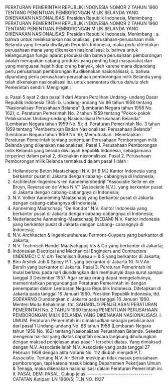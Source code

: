  PERATURAN PEMERINTAH REPUBLIK INDONESIA NOMOR 2 TAHUN 1960 TENTANG PENENTUAN PEMBORONGAN MILIK BELANDA YANG DIKENAKAN NASIONALISASI Presiden Republik Indonesia, Menimbang : PERATURAN PEMERINTAH REPUBLIK INDONESIA NOMOR 2 TAHUN 1960 TENTANG PENENTUAN PEMBORONGAN MILIK BELANDA YANG DIKENAKAN NASIONALISASI Presiden Republik Indonesia, Menimbang :
a. bahwa untuk melaksanakan nasionalisasi, perusahaan-perusahaan milik Belanda yang berada diwilayah Republik Indonesia, maka perlu ditentukan perusahaan mana yang dikenakan nasionalisasi;
b. bahwa untuk kelangsungan fungsi aparat produksi dan bahwa perusahaan pemborongan adalah merupakan cabang produksi yang penting bagi masyarakat dan yang menguasai hajat hidup orang banyak, oleh karena mana dipandang perlu perusahaan pemborongan itu dikenakan nasionalisasi;
c. bahwa dipandang perlu perusahaan-perusahaan pemborongan milik Belanda yang telah dikenakan nasionalisasi itu, untuk sementara diurus dahulu oleh Pemerintah sendiri:
Mengingat :

a. Pasal 5 ayat 2 dan pasal II dari Aturan Peralihan Undang- undang Dasar Republik Indonesia 1945:
b. Undang-undang No 86 tahun 1958 tentang "Nasionalisasi Perusahaan Belanda" (Lembaran Negara tahun 1958 No. 162);
c. Peraturan Pemerintah No. 2 tahun 1959 tentang "Pokok-pokok Pelaksanaan Undang-undang Nasionalisasi Perusahaan Belanda" (Lembaran Negara tahun 1959 No. 5);
d. Peraturan Pemerintah No. 3 tahun 1959 tentang "Pembentukan Badan Nasionalisasi Perusahaan Belanda" (Lembaran Negara tahun 1959 No. 6); Memutuskan : Menetapkan : Peraturan Pemerintah tentang penentuan Perusahaan Pemborongan milik Belanda yang dikenakan nasionalisasi. Pasal 1. Perusahaan Pemborongan milik Belanda yang berada diwilayah Republik Indonesia, sebagaimana terperinci dalam pasal 2, dikenakan nasionalisasi. Pasal 2. Perusahaan Pemborongan milik Belanda termaksud dalam pasal 1 ialah :
1. Hollandsche Beton Maatschappij N.V. (H.B.M.) Kantor Indonesia yang berkantor pusat di Jakarta dengan cabang- cabangnya di Indonesia;
2. Architecten-Ingenieurs-en Aannemersbedrijf "Associatie Selle en de Bruyn, Reyerse en de Vries N.V." (Associatie N.V.), yang berkantor pusat di Jakarta dengan cabang-cabangnya di Indonesia;
3. N.V. Volker Aanneming Maatschapij yang berkantor pusat di Jakarta dengan cabang-cabangnya di Indonesia;
4. Aanneming Maatschapij "De Kondor" N.V. Kantor Indonesia yang berkantor pusat di Jakarta dengan cabang-cabangnya di Indonesia;
5. Nederlansche Aanneming-Maatschapij (NEDAM) N.V. Kantor Indonesia yang berkantor pusat di Jakarta dengan cabang- cabangnya di Indonesia;
6. N.V. Architecten & Ingenicurshureau Fermont-Cuypers yang berkantor di Jakarta;
7. N.V. Technisch Handel Maatschappij Vis & Co yang berkantor di Jakarta;
8. Indonesian Electrical and Mechanical Engineers and Contractors (INDEMEC) C.V. d/h Technisch Bureau H & S yang berkantor di Jakarta;
9. Biro Arsitek Job & Speey P.T. yang berkantor di Jakarta 10. N.V.Air Bersih yang berkantor di Jakarta. Pasal 3. Peraturan Pemerintah ini mulai berlaku pada hari diundangkan dan mempunyai daya surut sampai tanggal 3 Desember 1957. Agar setiap orang dapat mengetahuinya, memerintahkan pengundangan Peraturan Pemerintah ini dengan penempatan dalam Lembaran Negara Republik Indonesia. Ditetapkan di Jakarta pada tanggal 16 Januari 1960. Presiden Republik Indonesia, ttd. SOEKARNO Diundangkan di Jakarta pada tanggal 16 Januari 1960. Menteri Muda Kehakiman, ttd. SAHARDJO PENJELASAN PERATURAN PEMERINTAH No. 2 TAHUN 1960 tentang PENENTUAN PERUSAHAAN PEMBORONGAN MILIK BELANDA YANG DIKENAKAN NASIONALISASI. I. UMUM. Peraturan Pemerintah ini dimaksudkan sebagai pelaksanaan dari pasal 1 Undang-undang No. 86 tahun 1958 (Lembaran-Negara tahun 1958 No. 162) tentang Nasionalisasi Perusahaan Belanda. Sekedar mengenai hal-hal yang diatas dapatlah secara langsung dihubungkan dengan maksud penjelasan atas pasal 1 tersebut diatas. Yang dimaksud dengan N.V. Associatie ialah N.V. Associatie yang pada tanggal 27 Pebruari 1958 dengan akta Notaris No. 112 diubah menjadi P.T. Associatie. Tentang N.V. Air Bersih meskipun tidak masuk perusahaan pemborongan, tapi karena masuk bidang Departemen Pekerjaan Umum & Tenaga, maka dikenakan nasionalisasi dalam Peraturan Pemerintah ini. II. PASAL DEMI PASAL. Cukup jelas. -------------------------------- CATATAN Kutipan: LN 1960/5; TLN NO. 1927